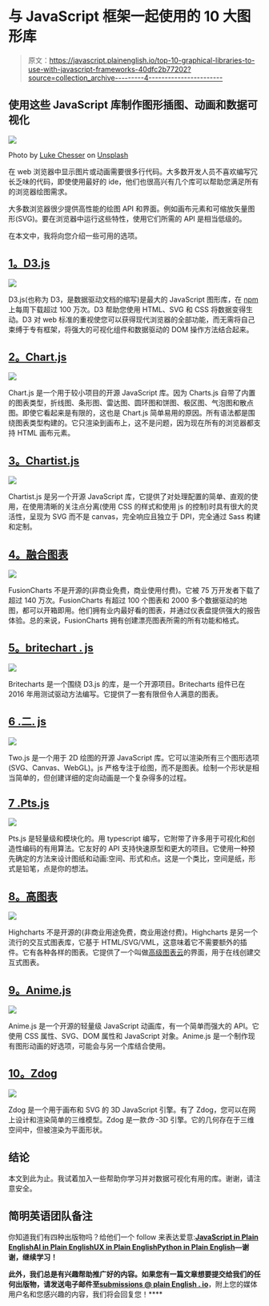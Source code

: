 # 与 JavaScript 框架一起使用的 10 大图形库

> 原文：<https://javascript.plainenglish.io/top-10-graphical-libraries-to-use-with-javascript-frameworks-40dfc2b77202?source=collection_archive---------4----------------------->

## 使用这些 JavaScript 库制作图形插图、动画和数据可视化

![](img/1d2cb8c53f8b21debf72e928cdad1843.png)

Photo by [Luke Chesser](https://unsplash.com/@lukechesser?utm_source=unsplash&utm_medium=referral&utm_content=creditCopyText) on [Unsplash](https://unsplash.com/s/photos/graph?utm_source=unsplash&utm_medium=referral&utm_content=creditCopyText)

在 web 浏览器中显示图片或动画需要很多行代码。大多数开发人员不喜欢编写冗长乏味的代码，即使使用最好的 ide，他们也很高兴有几个库可以帮助您满足所有的浏览器绘图需求。

大多数浏览器很少提供高性能的绘图 API 和界面。例如画布元素和可缩放矢量图形(SVG)。要在浏览器中运行这些特性，使用它们所需的 API 是相当低级的。

在本文中，我将向您介绍一些可用的选项。

## [1。D3.js](https://d3js.org/)

![](img/474ee67a9a3caa505cee3d2d78485969.png)

D3.js(也称为 D3，是数据驱动文档的缩写)是最大的 JavaScript 图形库，在 [npm](https://www.npmjs.com/package/d3) 上每周下载超过 100 万次。D3 帮助您使用 HTML、SVG 和 CSS 将数据变得生动。D3 对 web 标准的重视使您可以获得现代浏览器的全部功能，而无需将自己束缚于专有框架，将强大的可视化组件和数据驱动的 DOM 操作方法结合起来。

## [2。Chart.js](https://www.chartjs.org/)

![](img/b35c7962d424b52d320a7e2e2dd5423a.png)

Chart.js 是一个用于较小项目的开源 JavaScript 库。因为 Charts.js 自带了内置的图表类型，折线图、条形图、雷达图、圆环图和饼图、极区图、气泡图和散点图。即使它看起来是有限的，这也是 Chart.js 简单易用的原因。所有语法都是围绕图表类型构建的。它只渲染到画布上，这不是问题，因为现在所有的浏览器都支持 HTML 画布元素。

## [3。Chartist.js](https://gionkunz.github.io/chartist-js/)

![](img/57699d258a76dfc2a6ac78938b961bd3.png)

Chartist.js 是另一个开源 JavaScript 库，它提供了对处理配置的简单、直观的使用，在使用清晰的关注点分离(使用 CSS 的样式和使用 js 的控制)时具有很大的灵活性，呈现为 SVG 而不是 canvas，完全响应且独立于 DPI，完全通过 Sass 构建和定制。

## [4。融合图表](https://www.fusioncharts.com/)

![](img/4a182ddb70951d29ac0c5ed74611904a.png)

FusionCharts 不是开源的(非商业免费，商业使用付费)。它被 75 万开发者下载了超过 140 万次。FusionCharts 有超过 100 个图表和 2000 多个数据驱动的地图，都可以开箱即用。他们拥有业内最好看的图表，并通过仪表盘提供强大的报告体验。总的来说，FusionCharts 拥有创建漂亮图表所需的所有功能和格式。

## [5。britechart . js](https://britecharts.github.io/britecharts/)

![](img/86151e9cfae5cf96588b4c3c58e1b8d8.png)

Britecharts 是一个围绕 D3.js 的库，是一个开源项目。Britecharts 组件已在 2016 年用测试驱动方法编写。它提供了一套有限但令人满意的图表。

## [6 .二. js](https://two.js.org/)

![](img/5719fedcd91591b3ff76bd8b9af62e2a.png)

Two.js 是一个用于 2D 绘图的开源 JavaScript 库。它可以渲染所有三个图形选项(SVG、Canvas、WebGL)。js 严格专注于绘图，而不是图表。绘制一个形状是相当简单的，但创建详细的定向动画是一个复杂得多的过程。

## [7 .Pts.js](https://ptsjs.org/)

![](img/2cec8d5b377e6bbb3f50b7a292c2c73c.png)

Pts.js 是轻量级和模块化的。用 typescript 编写，它附带了许多用于可视化和创造性编码的有用算法。它友好的 API 支持快速原型和更大的项目。它使用一种预先确定的方法来设计图纸和动画:空间、形式和点。这是一个类比，空间是纸，形式是铅笔，点是你的想法。

## [8。高图表](https://www.highcharts.com/)

![](img/05039667249e591c12dd71e90097ad52.png)

Highcharts 不是开源的(非商业用途免费，商业用途付费)。Highcharts 是另一个流行的交互式图表库，它基于 HTML/SVG/VML，这意味着它不需要额外的插件。它有各种各样的图表。它提供了一个叫做[高级图表云](https://cloud.highcharts.com/)的界面，用于在线创建交互式图表。

## [9。Anime.js](https://animejs.com/)

![](img/26199ce4dffd0e27585f9ccd1887685e.png)

Anime.js 是一个开源的轻量级 JavaScript 动画库，有一个简单而强大的 API。它使用 CSS 属性、SVG、DOM 属性和 JavaScript 对象。Anime.js 是一个制作现有图形动画的好选项，可能会与另一个库结合使用。

## [10。Zdog](https://zzz.dog/)

![](img/bf4a16536ba38ad6f0168dcd50a27ac2.png)

Zdog 是一个用于画布和 SVG 的 3D JavaScript 引擎。有了 Zdog，您可以在网上设计和渲染简单的三维模型。Zdog 是一款*伪* -3D 引擎。它的几何存在于三维空间中，但被渲染为平面形状。

## 结论

本文到此为止。我试着加入一些帮助你学习并对数据可视化有用的库。谢谢，请注意安全。

## **简明英语团队备注**

你知道我们有四种出版物吗？给他们一个 follow 来表达爱意:[**JavaScript in Plain English**](https://medium.com/javascript-in-plain-english)[**AI in Plain English**](https://medium.com/ai-in-plain-english)[**UX in Plain English**](https://medium.com/ux-in-plain-english)[**Python in Plain English**](https://medium.com/python-in-plain-english)**—谢谢，继续学习！**

**此外，我们总是有兴趣帮助推广好的内容。如果您有一篇文章想要提交给我们的任何出版物，请发送电子邮件至[**submissions @ plain English . io**](mailto:submissions@plainenglish.io)**，附上您的媒体用户名和您感兴趣的内容，我们将会回复您！****